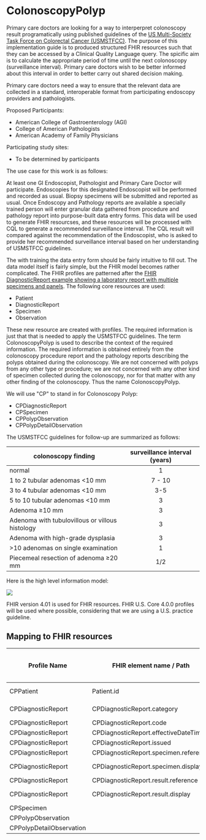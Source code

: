 # ColonoscopyPolyp

Primary care doctors are looking for a way to interperpret colonoscopy result programatically using published guidelines of the [US Multi-Society Task Force on Colorectal Cancer (USMSTFCC)](https://www.ncbi.nlm.nih.gov/pmc/articles/PMC7687298/pdf/nihms-1645693.pdf). The purpose of this implementation guide is to produced structured FHIR resources such that they can be accessed by a Clinical Quality Language query. The spicific aim is to calculate the appropriate period of time until the next colonoscopy (surveillance interval). Primary care doctors wish to be better informed about this interval in order to better carry out shared decision making. 

Primary care doctors need a way to ensure that the relevant data are collected in a standard, interoperable format from participating endoscopy providers and pathologists.

Proposed Participants: 

* American College of Gastroenterology (AGI)
* College of American Pathologists
* American Academy of Family Physicians

Participating study sites:

* To be determined by participants

The use case for this work is as follows:

At least one GI Endoscopist, Pathologist and Primary Care Doctor will participate. 
Endoscopies for this designated Endoscopist will be performed and recorded as usual. Biopsy specimens will be submitted and reported as usual. Once Endoscopy and Pathology reports are available a specially trained person will enter granular data gathered from procedure and pathology report into purpose-built data entry forms. This data will be used to generate FHIR resourcses, and these resources will be processed with CQL to generate a recommended surveillance interval. The CQL result will compared against the recommendation of the Endoscopist, who is asked to provide her recommended surveillance interval based on her understanding of USMSTFCC guidelines.

The with training the data entry form should be fairly intuitive to fill out. The data model itself is fairly simple, but the FHIR model becomes rather complicated. The FHIR profiles are patterned after the [FHIR DiagnosticReport example showing a laboratory report with multiple specimens and panels](https://hl7.org/fhir/diagnosticreport-example-ghp.json.html). The following core resources are used: 

* Patient
* DiagnosticReport
* Specimen
* Observation

These new resource are created with profiles. The required information is just that that is needed to apply the USMSTFCC guidelines. The term ColonoscopyPolyp is used to describe the context of the required information. The required information is obtained entirely from the colonoscopy procedure report and the pathology reports describing the polyps obtained during the colonoscopy. We are not concerned with polyps from any other type or procedure; we are not concerned with any other kind of specimen collected during the colonoscopy, nor for that matter with any other finding of the colonoscopy. Thus the name ColonoscopyPolyp. 

We will use "CP" to stand in for Colonoscopy Polyp: 

* CPDiagnosticReport
* CPSpecimen
* CPPolypObservation
* CPPolypDetailObservation

The USMSTFCC guidelines for follow-up are summarized as follows:

colonoscopy finding | surveillance interval (years)
---|:---:
normal | 1
1 to 2 tubular adenomas <10 mm | 7 - 10
3 to 4 tubular adenomas <10 mm | 3-5
5 to 10 tubular adenomas <10 mm | 3
Adenoma ≥10 mm | 3
Adenoma with tubulovillous or villous histology | 3
Adenoma with high-grade dysplasia | 3
| >10 adenomas on single examination | 1 |
Piecemeal resection of adenoma ≥20 mm | 1/2

Here is the high level information model: 

![](HighLevelInformationModel.png)

FHIR version 4.01 is used for FHIR resources. FHIR U.S. Core 4.0.0 profiles will be used where possible, considering that we are using a U.S. practice guideline. 

## Mapping to FHIR resources

Profile Name | FHIR element name / Path | Use Case Data Element | Comments
---|---|---|---
CPPatient | Patient.id | Patient | A patient with an id must exist for FHIR resources to reference
CPDiagnosticReport | CPDiagnosticReport.category | | http://terminology.hl7.org/CodeSystem/v2-0074#SP Surgical Pathology
CPDiagnosticReport | CPDiagnosticReport.code | | LOINC#11529-5 Surgical pathology study
CPDiagnosticReport | CPDiagnosticReport.effectiveDateTime | | 
CPDiagnosticReport | CPDiagnosticReport.issued | | 
CPDiagnosticReport | CPDiagnosticReport.specimen.reference | | link to specimen id
CPDiagnosticReport | CPDiagnosticReport.specimen.display | | short description of specimen in narrative pathology report
CPDiagnosticReport | CPDiagnosticReport.result.reference | | link to CPPolypObservation.id
CPDiagnosticReport | CPDiagnosticReport.result.display | | short description of specimen in narrative pathology report
CPSpecimen | | |
CPPolypObservation | | |
CPPolypDetailObservation | | |